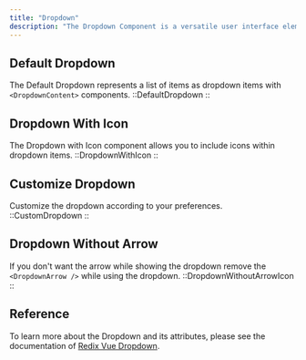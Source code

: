 ```yaml
---
title: "Dropdown"
description: "The Dropdown Component is a versatile user interface element that provides users with a menu of selectable options. With a wide range of customization options, including labels, icons, search bars, checkboxes, and more, the Dropdown Component enhances user interaction by offering intuitive and flexible selection functionalities."
---
```


## Default Dropdown

The Default Dropdown represents a list of items as dropdown items with `<DropdownContent>` components.
::DefaultDropdown
::

## Dropdown With Icon

The Dropdown with Icon component allows you to include icons within dropdown items.
::DropdownWithIcon
::

## Customize Dropdown

Customize the dropdown according to your preferences.
::CustomDropdown
::

## Dropdown Without Arrow

If you don't want the arrow while showing the dropdown remove the `<DropdownArrow />` while using the dropdown.
::DropdownWithoutArrowIcon
::

## Reference

To learn more about the Dropdown and its attributes, please see the documentation of [Redix Vue Dropdown](https://www.radix-vue.com/components/dropdown-menu).
